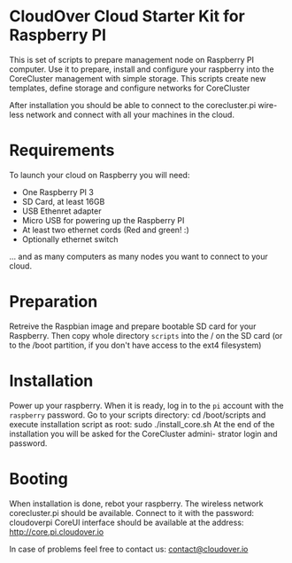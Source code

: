 # CloudOver Cloud Starter Kit for Raspberry PI
This is set of scripts to prepare management node on Raspberry PI computer.
Use it to prepare, install and configure your raspberry into the CoreCluster
management with simple storage. This scripts create new templates, define
storage and configure networks for CoreCluster

After installation you should be able to connect to the corecluster.pi wire-
less network and connect with all your machines in the cloud.

# Requirements
To launch your cloud on Raspberry you will need:
* One Raspberry PI 3
* SD Card, at least 16GB
* USB Ethenret adapter
* Micro USB for powering up the Raspberry PI
* At least two ethernet cords (Red and green! :)
* Optionally ethernet switch

... and as many computers as many nodes you want to connect to your cloud.

# Preparation
Retreive the Raspbian image and prepare bootable SD card for your Raspberry.
Then copy whole directory `scripts` into the / on the SD card (or to the /boot
partition, if you don't have access to the ext4 filesystem)

# Installation
Power up your raspberry. When it is ready, log in to the `pi` account with the
`raspberry` password. Go to your scripts directory:
	cd /boot/scripts
and execute installation script as root:
	sudo ./install_core.sh
At the end of the installation you will be asked for the CoreCluster admini-
strator login and password.

# Booting
When installation is done, rebot your raspberry. The wireless network
	corecluster.pi
should be available. Connect to it with the password:
	cloudoverpi
CoreUI interface should be available at the address:
	http://core.pi.cloudover.io

In case of problems feel free to contact us:
	contact@cloudover.io

